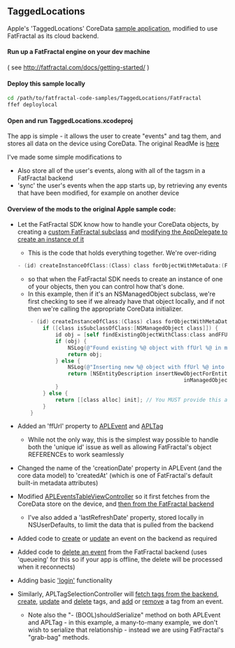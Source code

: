 ## TaggedLocations
Apple's 'TaggedLocations' CoreData [sample application](https://developer.apple.com/library/ios/samplecode/TaggedLocations/Introduction/Intro.html), modified to use FatFractal as its cloud backend.

#### Run up a FatFractal engine on your dev machine
( see http://fatfractal.com/docs/getting-started/ )
#### Deploy this sample locally
```Bash
cd /path/to/fatfractal-code-samples/TaggedLocations/FatFractal
ffef deploylocal
```
#### Open and run TaggedLocations.xcodeproj
The app is simple - it allows the user to create "events" and tag them, and stores all data on the device using CoreData. The original ReadMe is [here](ReadMe.txt)

I've made some simple modifications to
* Also store all of the user's events, along with all of the tagsm in a FatFractal backend
* 'sync' the user's events when the app starts up, by retrieving any events that have been modified, for example on another device

#### Overview of the mods to the original Apple sample code:
* Let the FatFractal SDK know how to handle your CoreData objects, by creating a [custom FatFractal subclass](TaggedLocations/APLAppDelegate.m#L58-L94) and [modifying the AppDelegate to create an instance of it](TaggedLocations/APLAppDelegate.m#L147-L160)
    * This is the code that holds everything together. We're over-riding
    ```Objective-C
    - (id) createInstanceOfClass:(Class) class forObjectWithMetaData:(FFMetaData *)objMetaData
    ```
    * so that when the FatFractal SDK needs to create an instance of one of your objects, then you can control how that's done.
    * In this example, then if it's an NSManagedObject subclass, we're first checking to see if we already have that object locally, and if not then we're calling the appropriate CoreData initializer.
    ```Objective-C
        - (id) createInstanceOfClass:(Class) class forObjectWithMetaData:(FFMetaData *)objMetaData {
            if ([class isSubclassOfClass:[NSManagedObject class]]) {
                id obj = [self findExistingObjectWithClass:class andFFUrl:objMetaData.ffUrl];
                if (obj) {
                    NSLog(@"Found existing %@ object with ffUrl %@ in managed context", NSStringFromClass(class), objMetaData.ffUrl);
                    return obj;
                } else {
                    NSLog(@"Inserting new %@ object with ffUrl %@ into managed context", NSStringFromClass(class), objMetaData.ffUrl);
                    return [NSEntityDescription insertNewObjectForEntityForName:NSStringFromClass(class)
                                                         inManagedObjectContext:self.managedObjectContext];
                }
            } else {
                return [[class alloc] init]; // You MUST provide this as a default
            }
        }
    ```
* Added an 'ffUrl' property to [APLEvent](TaggedLocations/APLEvent.h#L55) and [APLTag](TaggedLocations/APLTag.h#L55)
    * While not the only way, this is the simplest way possible to handle both the 'unique id' issue as well as allowing FatFractal's object REFERENCEs to work seamlessly

* Changed the name of the 'creationDate' property in APLEvent (and the core data model) to 'createdAt' (which is one of FatFractal's default built-in metadata attributes)

* Modified [APLEventsTableViewController](TaggedLocations/APLEventsTableViewController.m#L199-L205) so it first fetches from the CoreData store on the device, and [then from the FatFractal backend](TaggedLocations/APLEventsTableViewController.m#L149-L188)
    * I've also added a 'lastRefreshDate' property, stored locally in NSUserDefaults, to limit the data that is pulled from the backend

* Added code to [create](TaggedLocations/APLEventsTableViewController.m#L419-L433) or [update](TaggedLocations/APLEventsTableViewController.m#L405-L419) an event on the backend as required

* Added code to [delete an event](TaggedLocations/APLEventsTableViewController.m#L286) from the FatFractal backend (uses 'queueing' for this so if your app is offline, the delete will be processed when it reconnects)

* Adding basic ['login'](TaggedLocations/APLEvent.h#L58) functionality

* Similarly, APLTagSelectionController will [fetch tags from the backend](TaggedLocations/APLTagSelectionController.m#L125-L157), [create](TaggedLocations/APLTagSelectionController.m#L443), [update](TaggedLocations/APLTagSelectionController.m#L429) and [delete](TaggedLocations/APLTagSelectionController.m#L320) tags, and [add](TaggedLocations/APLTagSelectionController.m#L404) or [remove](TaggedLocations/APLTagSelectionController.m#L399) a tag from an event.
    * Note also the "- (BOOL)shouldSerialize" method on both APLEvent and APLTag - in this example, a many-to-many example, we don't wish to serialize that relationship - instead we are using FatFractal's "grab-bag" methods.
